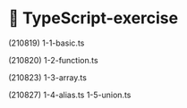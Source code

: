 # 🚩 TypeScript-exercise

(210819) 1-1-basic.ts

(210820) 1-2-function.ts

(210823) 1-3-array.ts

(210827) 1-4-alias.ts 1-5-union.ts
